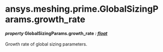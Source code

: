# ansys.meshing.prime.GlobalSizingParams.growth_rate

<a id="ansys.meshing.prime.GlobalSizingParams.growth_rate"></a>

#### *property* GlobalSizingParams.growth_rate *: [float](https://docs.python.org/3.11/library/functions.html#float)*

Growth rate of global sizing parameters.

<!-- !! processed by numpydoc !! -->

